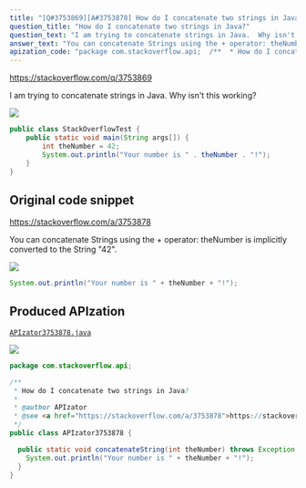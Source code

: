 ```yaml
---
title: "[Q#3753869][A#3753878] How do I concatenate two strings in Java?"
question_title: "How do I concatenate two strings in Java?"
question_text: "I am trying to concatenate strings in Java.  Why isn't this working?"
answer_text: "You can concatenate Strings using the + operator: theNumber is implicitly converted to the String \"42\"."
apization_code: "package com.stackoverflow.api;  /**  * How do I concatenate two strings in Java?  *  * @author APIzator  * @see <a href=\"https://stackoverflow.com/a/3753878\">https://stackoverflow.com/a/3753878</a>  */ public class APIzator3753878 {    public static void concatenateString(int theNumber) throws Exception {     System.out.println(\"Your number is \" + theNumber + \"!\");   } }"
---
```


https://stackoverflow.com/q/3753869

I am trying to concatenate strings in Java.  Why isn&#x27;t this working?


<div class="code-logo"><img src="/stackoverflow.png" /></div>

```java
public class StackOverflowTest {  
    public static void main(String args[]) {
        int theNumber = 42;
        System.out.println("Your number is " . theNumber . "!");
    }
}
```


## Original code snippet

https://stackoverflow.com/a/3753878

You can concatenate Strings using the + operator:
theNumber is implicitly converted to the String &quot;42&quot;.

<div class="code-logo"><img src="/stackoverflow.png" /></div>

```java
System.out.println("Your number is " + theNumber + "!");
```

## Produced APIzation

[`APIzator3753878.java`](https://github.com/pasqualesalza/apization-temp-data/raw/master/search/APIzator3753878.java)

<div class="code-logo"><img src="/apizator.png" /></div>

```java
package com.stackoverflow.api;

/**
 * How do I concatenate two strings in Java?
 *
 * @author APIzator
 * @see <a href="https://stackoverflow.com/a/3753878">https://stackoverflow.com/a/3753878</a>
 */
public class APIzator3753878 {

  public static void concatenateString(int theNumber) throws Exception {
    System.out.println("Your number is " + theNumber + "!");
  }
}

```